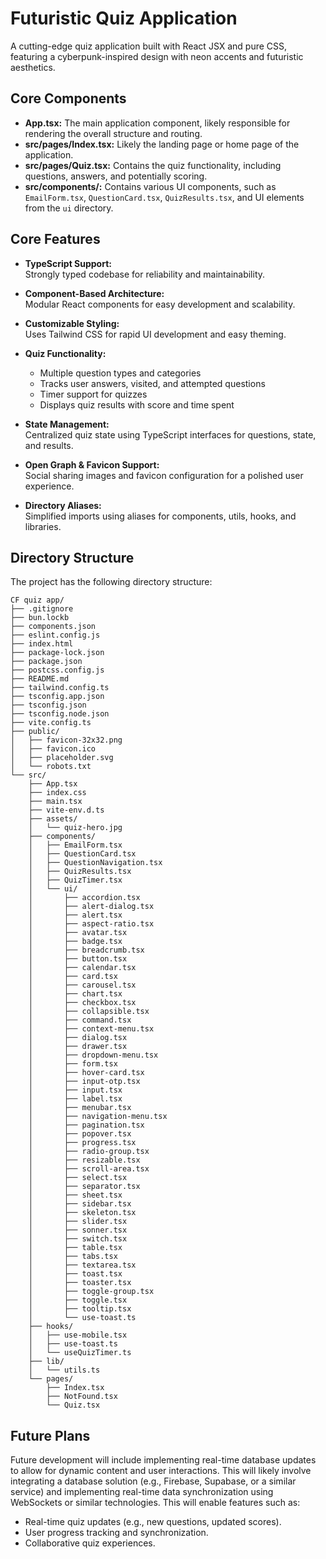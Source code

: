 # Futuristic Quiz Application

A cutting-edge quiz application built with React JSX and pure CSS, featuring a cyberpunk-inspired design with neon accents and futuristic aesthetics.

## Core Components

*   **App.tsx:** The main application component, likely responsible for rendering the overall structure and routing.
*   **src/pages/Index.tsx:** Likely the landing page or home page of the application.
*   **src/pages/Quiz.tsx:** Contains the quiz functionality, including questions, answers, and potentially scoring.
*   **src/components/:** Contains various UI components, such as `EmailForm.tsx`, `QuestionCard.tsx`, `QuizResults.tsx`, and UI elements from the `ui` directory.

## Core Features

- **TypeScript Support:**  
  Strongly typed codebase for reliability and maintainability.

- **Component-Based Architecture:**  
  Modular React components for easy development and scalability.

- **Customizable Styling:**  
  Uses Tailwind CSS for rapid UI development and easy theming.

- **Quiz Functionality:**  
  - Multiple question types and categories
  - Tracks user answers, visited, and attempted questions
  - Timer support for quizzes
  - Displays quiz results with score and time spent

- **State Management:**  
  Centralized quiz state using TypeScript interfaces for questions, state, and results.

- **Open Graph & Favicon Support:**  
  Social sharing images and favicon configuration for a polished user experience.

- **Directory Aliases:**  
  Simplified imports using aliases for components, utils, hooks, and libraries.


## Directory Structure

The project has the following directory structure:

```
CF quiz app/
├── .gitignore
├── bun.lockb
├── components.json
├── eslint.config.js
├── index.html
├── package-lock.json
├── package.json
├── postcss.config.js
├── README.md
├── tailwind.config.ts
├── tsconfig.app.json
├── tsconfig.json
├── tsconfig.node.json
├── vite.config.ts
├── public/
│   ├── favicon-32x32.png
│   ├── favicon.ico
│   ├── placeholder.svg
│   └── robots.txt
└── src/
    ├── App.tsx
    ├── index.css
    ├── main.tsx
    ├── vite-env.d.ts
    ├── assets/
    │   └── quiz-hero.jpg
    ├── components/
    │   ├── EmailForm.tsx
    │   ├── QuestionCard.tsx
    │   ├── QuestionNavigation.tsx
    │   ├── QuizResults.tsx
    │   ├── QuizTimer.tsx
    │   └── ui/
    │       ├── accordion.tsx
    │       ├── alert-dialog.tsx
    │       ├── alert.tsx
    │       ├── aspect-ratio.tsx
    │       ├── avatar.tsx
    │       ├── badge.tsx
    │       ├── breadcrumb.tsx
    │       ├── button.tsx
    │       ├── calendar.tsx
    │       ├── card.tsx
    │       ├── carousel.tsx
    │       ├── chart.tsx
    │       ├── checkbox.tsx
    │       ├── collapsible.tsx
    │       ├── command.tsx
    │       ├── context-menu.tsx
    │       ├── dialog.tsx
    │       ├── drawer.tsx
    │       ├── dropdown-menu.tsx
    │       ├── form.tsx
    │       ├── hover-card.tsx
    │       ├── input-otp.tsx
    │       ├── input.tsx
    │       ├── label.tsx
    │       ├── menubar.tsx
    │       ├── navigation-menu.tsx
    │       ├── pagination.tsx
    │       ├── popover.tsx
    │       ├── progress.tsx
    │       ├── radio-group.tsx
    │       ├── resizable.tsx
    │       ├── scroll-area.tsx
    │       ├── select.tsx
    │       ├── separator.tsx
    │       ├── sheet.tsx
    │       ├── sidebar.tsx
    │       ├── skeleton.tsx
    │       ├── slider.tsx
    │       ├── sonner.tsx
    │       ├── switch.tsx
    │       ├── table.tsx
    │       ├── tabs.tsx
    │       ├── textarea.tsx
    │       ├── toast.tsx
    │       ├── toaster.tsx
    │       ├── toggle-group.tsx
    │       ├── toggle.tsx
    │       ├── tooltip.tsx
    │       └── use-toast.ts
    ├── hooks/
    │   ├── use-mobile.tsx
    │   ├── use-toast.ts
    │   └── useQuizTimer.ts
    ├── lib/
    │   └── utils.ts
    └── pages/
        ├── Index.tsx
        ├── NotFound.tsx
        └── Quiz.tsx
```

## Future Plans

Future development will include implementing real-time database updates to allow for dynamic content and user interactions. This will likely involve integrating a database solution (e.g., Firebase, Supabase, or a similar service) and implementing real-time data synchronization using WebSockets or similar technologies. This will enable features such as:

*   Real-time quiz updates (e.g., new questions, updated scores).
*   User progress tracking and synchronization.
*   Collaborative quiz experiences.